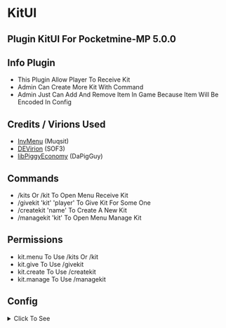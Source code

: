 # KitUI
## Plugin KitUI For Pocketmine-MP 5.0.0

## Info Plugin
<ul>
  <li>This Plugin Allow Player To Receive Kit</li>
  <li>Admin Can Create More Kit With Command</li>
  <li>Admin Just Can Add And Remove Item In Game Because Item Will Be Encoded In Config</li>
</ul>

## Credits / Virions Used
- [InvMenu](https://github.com/Muqsit/InvMenu) (Muqsit)
- [DEVirion](https://github.com/poggit/devirion) (SOF3)
- [libPiggyEconomy](https://github.com/ClickedTran/libPiggyEconomy) (DaPigGuy)

## Commands
<ul>
  <li>/kits Or /kit To Open Menu Receive Kit</li>
  <li>/givekit 'kit' 'player' To Give Kit For Some One</li>
  <li>/createkit 'name' To Create A New Kit</li>
  <li>/managekit 'kit' To Open Menu Manage Kit</li>
</ul>

## Permissions
<ul>
  <li>kit.menu To Use /kits Or /kit</li>
  <li>kit.give To Use /givekit</li>
  <li>kit.create To Use /createkit</li>
  <li>kit.manage To Use /managekit</li>
</ul>

## Config
<details>
  <summary>Click To See</summary>

```yaml
---
economy:
  provider: economyapi
#Get Type Of The Economy

kits:
  - name: "Kit Member"
    info: "Kit For New Member"
    permission: "memberkit.perm"
    money: 1000
    coin: 10
    items: []
    used-by: ""
...
```
</details>
